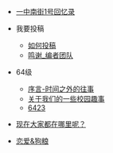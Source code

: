 - [一中南街1号回忆录](/?id=一中南街1号回忆录)
- 我要投稿
  - [如何投稿](/join/join)
  - [鸣谢_编者团队](/join/writer)
- 64级
  - [序言-时间之外的往事](/64/start)
  - [关于我们的一些校园趣事](/64/things)
  - [6423](/64/6423.md)
  
- [现在大家都在哪里呢？](/where)
- [恋爱&狗粮](/love)



